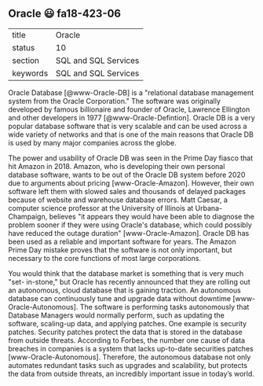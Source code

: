 ## Oracle :smiley: fa18-423-06


|          |                      |
| -------- | -------------------- |
| title    | Oracle               | 
| status   | 10                   |
| section  | SQL and SQL Services |
| keywords | SQL and SQL Services |


Oracle Database [@www-Oracle-DB] is a "relational database management system
from the Oracle Corporation." The software was originally developed by famous
billionaire and founder of Oracle, Lawrence Ellington and other developers in
1977 [@www-Oracle-Defintion]. Oracle DB is a very popular database software that
is very scalable and can be used across a wide variety of networks and that is
one of the main reasons that Oracle DB is used by many major companies across
the globe. 

The power and usability of Oracle DB was seen in the Prime Day fiasco
that hit Amazon in 2018. Amazon, who is developing their own personal database
software, wants to be out of the Oracle DB system before 2020 due to arguments
about pricing [www-Oracle-Amazon]. However, their own software left them with
slowed sales and thousands of delayed packages because of website and warehouse
database errors. Matt Caesar, a computer science professor at the University of
Illinois at Urbana-Champaign, believes "it appears they would have been able to
diagnose the problem sooner if they were using Oracle's database, which could
possibly have reduced the outage duration" [www-Oracle-Amazon]. Oracle DB has
been used as a reliable and important software for years. The Amazon Prime Day
mistake proves that the software is not only important, but necessary to the
core functions of most large corporations.  

You would think that the database market is something that is very much "set-
in-stone," but Oracle has recently announced that they are rolling out an 
autonomous, cloud database that is gaining traction. An autonomous database
can continuously tune and upgrade data without downtime 
[www-Oracle-Autonomous]. The software is performing tasks autonomously that 
Database Managers would normally perform, such as updating the software, 
scaling-up data, and applying patches. One example is security patches. 
Security patches protect the data that is stored in the database from outside
threats. According to Forbes, the number one cause of data breaches in 
companies is a system that lacks up-to-date securities patches 
[www-Oracle-Autonomous]. Therefore, the autonomous database not only automates
redundant tasks such as upgrades and scalability, but protects the data from
outside threats, an incredibly important issue in today’s world.




